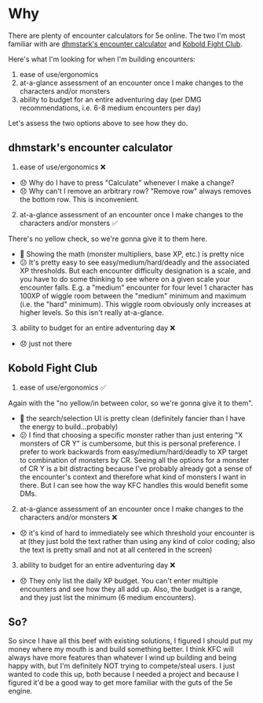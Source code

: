 # Why

There are plenty of encounter calculators for 5e online. The two I'm most familiar with are [dhmstark's encounter calculator](https://dhmstark.co.uk/rpgs/encounter-calculator-5th/) and [Kobold Fight Club](https://kobold.club/fight/#/encounter-builder).

Here's what I'm looking for when I'm building encounters:
1. ease of use/ergonomics
2. at-a-glance assessment of an encounter once I make changes to the characters and/or monsters
3. ability to budget for an entire adventuring day (per DMG recommendations, i.e. 6-8 medium encounters per day)

Let's assess the two options above to see how they do.

## dhmstark's encounter calculator
1. ease of use/ergonomics :x:

* :disappointed: Why do I have to press "Calculate" whenever I make a change?
* :disappointed: Why can't I remove an arbitrary row? "Remove row" always removes the bottom row. This is inconvenient.

2. at-a-glance assessment of an encounter once I make changes to the characters and/or monsters :white_check_mark:

There's no yellow check, so we're gonna give it to them here.
* :slightly_smiling_face: Showing the math (monster multipliers, base XP, etc.) is pretty nice
* :confused: It's pretty easy to see easy/medium/hard/deadly and the associated XP thresholds. But each encounter difficulty designation is a scale, and you have to do some thinking to see where on a given scale your encounter falls. E.g. a "medium" encounter for four level 1 character has 100XP of wiggle room between the "medium" minimum and maximum (i.e. the "hard" minimum). This wiggle room obviously only increases at higher levels. So this isn't really at-a-glance.

3. ability to budget for an entire adventuring day :x:

* :disappointed: just not there

## Kobold Fight Club
1. ease of use/ergonomics :white_check_mark:

Again with the "no yellow/in between color, so we're gonna give it to them".
* :slightly_smiling_face: the search/selection UI is pretty clean (definitely fancier than I have the energy to build...probably)
* :confused: I find that choosing a specific monster rather than just entering "X monsters of CR Y" is cumbersome, but this is personal preference. I prefer to work backwards from easy/medium/hard/deadly to XP target to combination of monsters by CR. Seeing all the options for a monster of CR Y is a bit distracting because I've probably already got a sense of the encounter's context and therefore what kind of monsters I want in there. But I can see how the way KFC handles this would benefit some DMs.

2. at-a-glance assessment of an encounter once I make changes to the characters and/or monsters :x:
* :disappointed: it's kind of hard to immediately see which threshold your encounter is at (they just bold the text rather than using any kind of color coding; also the text is pretty small and not at all centered in the screen)

3. ability to budget for an entire adventuring day :x:
* :disappointed: They only list the daily XP budget. You can't enter multiple encounters and see how they all add up. Also, the budget is a range, and they just list the minimum (6 medium encounters).

## So?
So since I have all this beef with existing solutions, I figured I should put my money where my mouth is and build something better. I think KFC will always have more features than whatever I wind up building and being happy with, but I'm definitely NOT trying to compete/steal users. I just wanted to code this up, both because I needed a project and because I figured it'd be a good way to get more familiar with the guts of the 5e engine.
